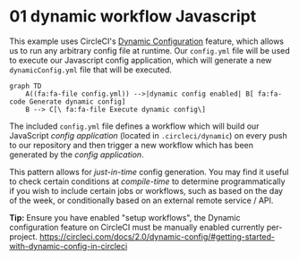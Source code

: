 # 01 dynamic workflow Javascript

This example uses CircleCI's
[Dynamic Configuration](https://circleci.com/docs/2.0/dynamic-config/) feature,
which allows us to run any arbitrary config file at runtime. Our `config.yml` file will be used to execute our Javascript config application, which will generate a new `dynamicConfig.yml` file that will be executed.


```mermaid
graph TD
    A((fa:fa-file config.yml)) -->|dynamic config enabled| B[ fa:fa-code Generate dynamic config]
    B --> C[\ fa:fa-file Execute dynamic config\]

```

The included `config.yml` file defines a workflow which will build our
JavaScript _config application_ (located in `.circleci/dynamic`) on every push
to our repository and then trigger a new workflow which has been generated by
the _config application_.

This pattern allows for _just-in-time_ config generation. You may find it useful
to check certain conditions at _compile-time_ to determine programmatically if
you wish to include certain jobs or workflows, such as based on the day of the
week, or conditionally based on an external remote service / API.

**Tip:** Ensure you have enabled "setup workflows", the Dynamic configuration
feature on CircleCI must be manually enabled currently per-project.
https://circleci.com/docs/2.0/dynamic-config/#getting-started-with-dynamic-config-in-circleci
